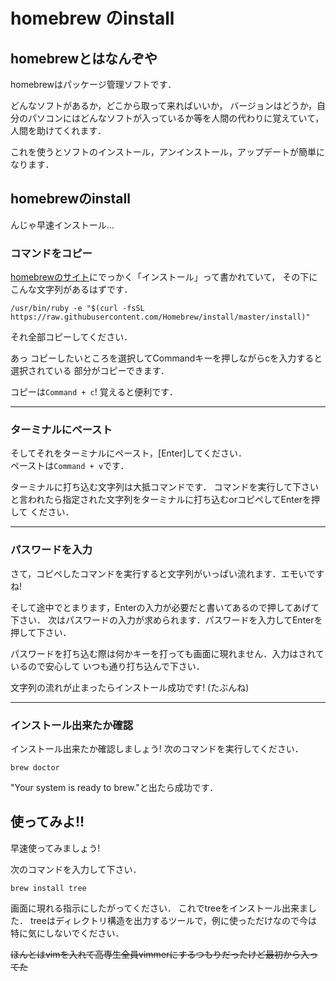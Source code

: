 # homebrew のinstall

## homebrewとはなんぞや

homebrewはパッケージ管理ソフトです．  

どんなソフトがあるか，どこから取って来ればいいか，
バージョンはどうか，自分のパソコンにはどんなソフトが入っているか等を人間の代わりに覚えていて，
人間を助けてくれます．  

これを使うとソフトのインストール，アンインストール，アップデートが簡単になります．

## homebrewのinstall

んじゃ早速インストール…

### コマンドをコピー
[homebrewのサイト](https://brew.sh/index_ja.html)にでっかく「インストール」って書かれていて，
その下にこんな文字列があるはずです．  

```
/usr/bin/ruby -e "$(curl -fsSL https://raw.githubusercontent.com/Homebrew/install/master/install)"
```

それ全部コピーしてください．  

あっ コピーしたいところを選択してCommandキーを押しながらcを入力すると選択されている
部分がコピーできます．  

コピーは`Command + c`! 覚えると便利です．

---

### ターミナルにペースト
そしてそれをターミナルにペースト，[Enter]してください．  
ペーストは`Command + v`です．

ターミナルに打ち込む文字列は大抵コマンドです．
コマンドを実行して下さいと言われたら指定された文字列をターミナルに打ち込むorコピペしてEnterを押して
ください．    

---

### パスワードを入力
さて，コピペしたコマンドを実行すると文字列がいっぱい流れます．エモいですね!    


そして途中でとまります，Enterの入力が必要だと書いてあるので押してあげて下さい．
次はパスワードの入力が求められます．パスワードを入力してEnterを押して下さい．

パスワードを打ち込む際は何かキーを打っても画面に現れません．入力はされているので安心して
いつも通り打ち込んで下さい．    

文字列の流れが止まったらインストール成功です! (たぶんね)

---

### インストール出来たか確認
インストール出来たか確認しましょう! 次のコマンドを実行してください．

```brew doctor```

"Your system is ready to brew."と出たら成功です．

## 使ってみよ!!

早速使ってみましょう!

次のコマンドを入力して下さい．

`brew install tree`

画面に現れる指示にしたがってください．
これでtreeをインストール出来ました．
treeはディレクトリ構造を出力するツールで，例に使っただけなので今は特に気にしないでください．

~~ほんとはvimを入れて高専生全員vimmerにするつもりだったけど最初から入ってた~~
